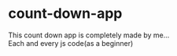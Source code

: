 # count-down-app

This count down app is completely made by me...
<br/>
Each and every js code(as a beginner)

